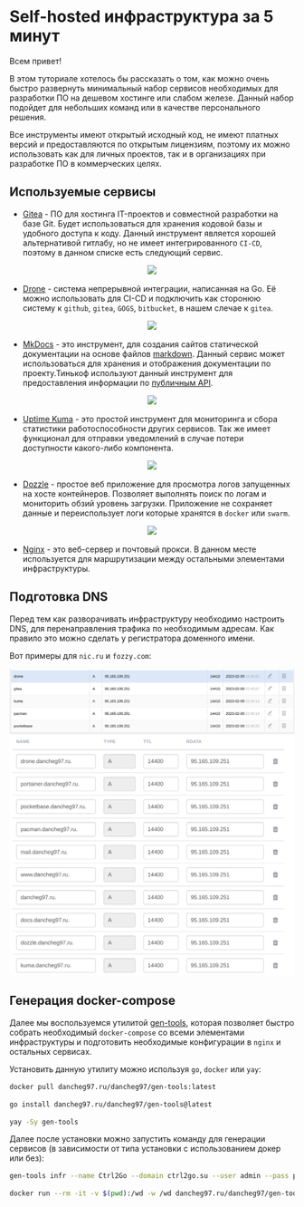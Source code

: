 # Self-hosted инфраструктура за 5 минут

Всем привет!

В этом туториале хотелось бы рассказать о том, как можно очень быстро развернуть минимальный набор сервисов необходимых для разработки ПО на дешевом хостинге или слабом железе. Данный набор подойдет для небольших команд или в качестве персонального решения.

Все инструменты имеют открытый исходный код, не имеют платных версий и предоставляются по открытым лицензиям, поэтому их можно использовать как для личных проектов, так и в организациях при разработке ПО в коммерческих целях.

## Используемые сервисы

- [Gitea](https://gitea.io/en-us/) - ПО для хостинга IT-проектов и совместной разработки на базе Git. Будет использоваться для хранения кодовой базы и удобного доступа к коду. Данный инструмент является хорошей альтернативой гитлабу, но не имеет интегрированного `CI-CD`, поэтому в данном списке есть следующий сервис.

<center>
<img src="/gitea_1.png"  height="360">
</center>

- [Drone](https://www.drone.io/) - система непрерывной интеграции, написанная на Go. Её можно использовать для CI-CD и подключить как сторонюю систему к `github`, `gitea`, `GOGS`, `bitbucket`, в нашем слечае к `gitea`.


<center>
<img src="/droneci.png"  height="360">
</center>

- [MkDocs](https://squidfunk.github.io/mkdocs-material/) - это инструмент,  для создания сайтов статической документации на основе файлов [markdown](https://www.markdownguide.org/). Данный сервис может использоваться для хранения и отображения документации по проекту.Тинькоф используют данный инструмент для предоставления информации по [публичным API](https://tinkoff.github.io/investAPI/grpc/).

<center>
<img src="/mkdocs.png"  height="360">
</center>

- [Uptime Kuma](https://github.com/louislam/uptime-kuma) - это простой инструмент для мониторинга и сбора статистики работоспособности других сервисов. Так же имеет функционал для отправки уведомлений в случае потери доступности какого-либо компонента.

<center>
<img src="/kuma.png"  height="360">
</center>

- [Dozzle](https://github.com/amir20/dozzle) - простое веб приложение для просмотра логов запущенных на хосте контейнеров. Позволяет выполнять поиск по логам и мониторить обзий уровень загрузки. Приложение не сохраняет данные и переиспользует логи которые хранятся в `docker` или `swarm`. 

<center>
<img src="/dozzle.png"  height="360">
</center>

- [Nginx](https://www.nginx.com/) - это веб-сервер и почтовый прокси. В данном месте используется для маршрутизации между остальными элементами инфраструктуры.

## Подготовка DNS

Перед тем как разворачивать инфраструктуру необходимо настроить DNS, для перенаправления трафика по необходимым адресам. Как правило это можно сделать у регистратора доменного имени. 

Вот примеры для `nic.ru` и `fozzy.com`:

![](nicru.png)
![](fozzycom.png)

## Генерация docker-compose

Далее мы воспользуемся утилитой [gen-tools](https://github.com/Dancheg97/gen-tools), которая позволяет быстро собрать необходимый `docker-compose` со всеми элементами инфраструктуры и подготовить необходимые конфигурации в `nginx` и остальных сервисах.

Установить данную утилиту можно используя `go`, `docker` или `yay`:

```sh
docker pull dancheg97.ru/dancheg97/gen-tools:latest
```
```sh
go install dancheg97.ru/dancheg97/gen-tools@latest
```
```sh
yay -Sy gen-tools
```

Далее после установки можно запустить команду для генерации сервисов (в зависимости от типа установки с использованием докер или без):

```sh
gen-tools infr --name Ctrl2Go --domain ctrl2go.su --user admin --pass password --email examoke@ctrl2go.su
```
```sh
docker run --rm -it -v $(pwd):/wd -w /wd dancheg97.ru/dancheg97/gen-tools:latest gen-tools infr --name Ctrl2Go --domain ctrl2go.su --user admin --pass password --email examoke@ctrl2go.su
```
